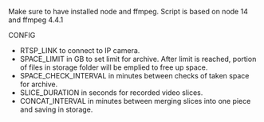 Make sure to have installed node and ffmpeg.
Script is based on node 14 and ffmpeg 4.4.1

CONFIG

- RTSP_LINK to connect to IP camera.
- SPACE_LIMIT in GB to set limit for archive. After limit is reached, portion of files in storage folder will be emplied to free up space.
- SPACE_CHECK_INTERVAL in minutes between checks of taken space for archive.
- SLICE_DURATION in seconds for recorded video slices.
- CONCAT_INTERVAL in minutes between merging slices into one piece and saving in storage.
